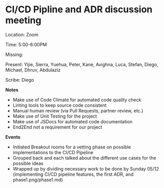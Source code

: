 # CI/CD Pipline and ADR discussion meeting
Location: Zoom

Time: 5:00-6:00PM

Missing:  

Present:  Yijie, Sierra, Yuehua, Peter, Kane, Avighna, Luca, Stefan, Diego, Michael, Dhruv, Abdulaziz 

Scribe: Diego

**Notes** <!---Things to keep in mind for the future, such as due dates-->
- Make use of Code Climate for automated code quality check
- Linting tools to keep source code consistent
- Manual human review (via Pull Requests, partner review, etc.)
- Make use of Unit Testing for the project
- Make use of JSDocs for automated code documentation 
- End2End not a requirement for our project

**Events** <!---Important things that happened or were decided-->
- Initiated Breakout rooms for a vetting phase on possible implementations to the CI/CD Pipeline
- Grouped back and each talked about the different use cases for the possible ideas
- Wrapped up by dividing necessary work to be done by Sunday 05/12 (implementing CI/CD pipeline features, the first ADR, and phase1.png/phase1.md)
